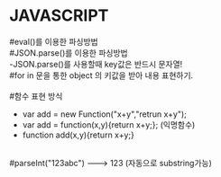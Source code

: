 # JAVASCRIPT

#eval()를 이용한 파싱방법 <br>
#JSON.parse()를 이용한 파싱방법 <br>
-JSON.parse()를 사용할때 key값은 반드시 문자열! <br>
#for in 문을 통한 object 의 키값을 받아 내용 표현하기.<br><br>
#함수 표현 방식
- var add = new Function("x+y","retrun x+y");
- var add = function(x,y){return x+y;}; (익명함수)
- function add(x,y){return x+y;}
<br>
#parseInt("123abc") ---> 123 (자동으로 substring가능)
